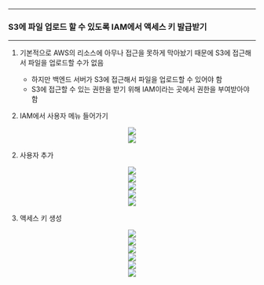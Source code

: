 -----
### S3에 파일 업로드 할 수 있도록 IAM에서 액세스 키 발급받기
-----
1. 기본적으로 AWS의 리소스에 아무나 접근을 못하게 막아놨기 때문에 S3에 접근해서 파일을 업로드할 수가 없음
   - 하지만 백엔드 서버가 S3에 접근해서 파일을 업로드할 수 있어야 함
   - S3에 접근할 수 있는 권한을 받기 위해 IAM이라는 곳에서 권한을 부여받아야 함

2. IAM에서 사용자 메뉴 들어가기
<div align="center">
<img src="https://github.com/user-attachments/assets/d66735e0-9dee-421d-a765-b9fd529ff090">
</div>

<div align="center">
<img src="https://github.com/user-attachments/assets/a78d1749-c675-4a37-b23f-863ed863626f">
</div>

2. 사용자 추가
<div align="center">
<img src="https://github.com/user-attachments/assets/4efe7f47-9888-498a-8a10-0f0a14baf4aa">
</div>

<div align="center">
<img src="https://github.com/user-attachments/assets/24cd1fa9-52d9-4599-9dc9-313e84925ce0">
</div>

<div align="center">
<img src="https://github.com/user-attachments/assets/5089739e-cb4d-4f92-a102-e2cda14a773d">
</div>

<div align="center">
<img src="https://github.com/user-attachments/assets/a814e61a-9330-450f-adfa-a574a44ac35d">
</div>

<div align="center">
<img src="https://github.com/user-attachments/assets/ccae1b58-dd96-4d8f-ab87-d338b2e951c4">
</div>

3. 액세스 키 생성
<div align="center">
<img src="https://github.com/user-attachments/assets/ad843aaa-4d5b-4725-8ff7-722ec79c6271">
</div>

<div align="center">
<img src="https://github.com/user-attachments/assets/0e87a239-a241-45ff-b99f-385405e2a5fd">
</div>
<div align="center">
<img src="https://github.com/user-attachments/assets/d568a6ac-643b-458e-a233-31b9d20482f8">
</div>

<div align="center">
<img src="https://github.com/user-attachments/assets/dc6ab832-4d49-4553-b32e-acde19ad26fc">
</div>

<div align="center">
<img src="https://github.com/user-attachments/assets/6a0b2466-fe36-4fbe-9361-2e464f9bb9c5">
</div>

<div align="center">
<img src="https://github.com/user-attachments/assets/5b514aa5-d19b-4155-9d66-9f1c23be94ba">
</div>


